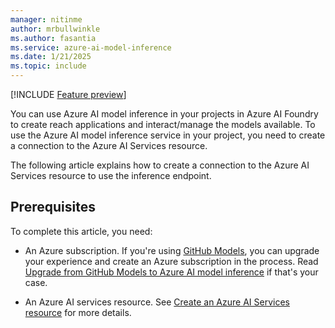 ```yaml
---
manager: nitinme
author: mrbullwinkle
ms.author: fasantia 
ms.service: azure-ai-model-inference
ms.date: 1/21/2025
ms.topic: include
---
```


[!INCLUDE [Feature preview](../../../../ai-studio/includes/feature-preview.md)]

You can use Azure AI model inference in your projects in Azure AI Foundry to create reach applications and interact/manage the models available. To use the Azure AI model inference service in your project, you need to create a connection to the Azure AI Services resource.

The following article explains how to create a connection to the Azure AI Services resource to use the inference endpoint.

## Prerequisites

To complete this article, you need:

* An Azure subscription. If you're using [GitHub Models](https://docs.github.com/en/github-models/), you can upgrade your experience and create an Azure subscription in the process. Read [Upgrade from GitHub Models to Azure AI model inference](../../how-to/quickstart-github-models.md) if that's your case.

* An Azure AI services resource. See [Create an Azure AI Services resource](../../../../ai-services/multi-service-resource.md??context=/azure/ai-services/model-inference/context/context) for more details.